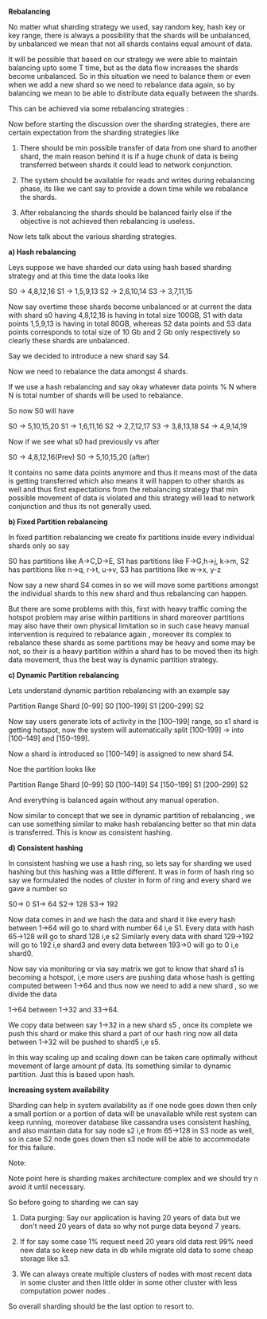 **Rebalancing**

No matter what sharding strategy we used, say random key, hash key or key range, there is always a possibility
that the shards will be unbalanced, by unbalanced we mean that not all shards contains equal amount of data.

It will be possible that based on our strategy we were able to maintain balancing upto some T time, but as the data
flow increases the shards become unbalanced. So in this situation we need to balance them or even when we add a new shard
so we need to rebalance data again, so by balancing we mean to be able to distribute data equally between the shards.

This can be achieved via some rebalancing strategies :

Now before starting the discussion over the sharding strategies, there are certain expectation from the sharding
strategies like

1) There should be min possible transfer of data from one shard to another shard, the main reason behind it is if a huge
chunk of data is being transferred between shards it could lead to network conjunction.

2) The system should be available for reads and writes during rebalancing phase, its like we cant say to provide a down time
   while we rebalance the shards.

3) After rebalancing the shards should be balanced fairly else if the objective is not achieved then rebalancing is 
   useless.

Now lets talk about the various sharding strategies.


**a) Hash rebalancing**

Leys suppose we have sharded our data using hash based sharding strategy and at this time the data looks like

S0 -> 4,8,12,16
S1 -> 1,5,9,13
S2 -> 2,6,10,14
S3 -> 3,7,11,15

Now say overtime these shards become unbalanced or at current the data with shard s0 having 4,8,12,16 is having in total size
100GB, S1 with data points 1,5,9,13 is having in total 80GB, whereas S2 data points and S3 data points corresponds to total size
of 10 Gb and 2 Gb only respectively so clearly these shards are unbalanced.

Say we decided to introduce a new shard say S4.

Now we need to rebalance the data amongst 4 shards.

If we use a hash rebalancing and say okay whatever data points % N where N is total number of shards will be used to rebalance.

So now S0 will have

S0 -> 5,10,15,20
S1 -> 1,6,11,16
S2 -> 2,7,12,17
S3 -> 3,8,13,18
S4 -> 4,9,14,19

Now if we see what s0 had previously vs after

S0 -> 4,8,12,16(Prev)
S0 -> 5,10,15,20 (after)

It contains no same data points anymore and thus it means most of the data is getting transferred which also means 
it will happen to other shards as well and thus first expectations from the rebalancing strategy that min possible movement
of data is violated and this strategy will lead to network conjunction and thus its not generally used. 


**b) Fixed Partition rebalancing**

In fixed partition rebalancing we create fix partitions inside every individual shards only so say

S0 has partitions like A->C,D->E,
S1 has partitions like F->G,h->j, k->m,
S2 has partitions like  n->q, r->t, u->v, 
S3 has partitions like w->x, y-z

Now say a new shard S4 comes in so we will move some partitions amongst the individual shards to this new shard and thus rebalancing
can happen.

But there are some problems with this, first with heavy traffic coming the hotspot problem may arise within partitions in shard
moreover partitions may also have their own physical limitation so in such case heavy manual intervention is required to
rebalance again , moreover its complex to rebalance these shards as some partitions may be heavy and some may be not, so their
is a heavy partition within a shard has to be moved then its high data movement, thus the best way is dynamic partition strategy.


**c) Dynamic Partition rebalancing**

Lets understand dynamic partition rebalancing with an example say

Partition Range	      Shard
[0–99]	                S0
[100–199]	            S1
[200–299]	            S2

Now say users generate lots of activity in the [100–199] range, so s1 shard is getting hotspot, now the system will
automatically split [100–199] → into [100–149] and [150–199].

Now a shard is introduced so [100–149] is assigned to new shard S4.

Noe the partition looks like

Partition Range	       Shard
[0–99]	                S0
[100–149]	            S4
[150–199]	            S1
[200–299]	            S2

And everything is balanced again without any manual operation.


Now similar to concept that we see in dynamic partition of rebalancing , we can use something similar to make hash rebalancing
better so that min data is transferred. This is know as consistent hashing.

**d) Consistent hashing**

In consistent hashing we use a hash ring, so lets say for sharding we used hashing but this hashing was a little different.
It was in form of hash ring so say we formulated the nodes of cluster in form of ring and every shard we gave a number so

S0-> 0
S1-> 64
S2-> 128
S3-> 192

Now data comes in and we hash the data and shard it like every hash between 1->64 will go to shard with number 64 i,e S1.
Every data with hash 65->128 will go to shard 128 i,e s2
Similarly every data with shard 129->192 will go to 192 i,e shard3 and every data between 193->0 will go to 0 i,e shard0.

Now say via monitoring or via say matrix we got to know that shard s1 is becoming a hotspot, i,e more users are pushing data
whose hash is getting computed between 1->64 and thus now we need to add a new shard , so we divide the data 

1->64 between 1->32 and 33->64.

We copy data between say 1->32 in a new shard s5 , once its complete we push this shard or make this shard a part of our hash ring
now all data between 1->32 will be pushed to shard5 i,e s5.

In this way scaling up and scaling down can be taken care optimally without movement of large amount pf data. Its something similar
to dynamic partition. Just this is based upon hash.


**Increasing system availability**

Sharding can help in system availability as if one node goes down then only a small portion or a portion of data will be unavailable
while rest system can keep running, moreover database like cassandra uses consistent hashing, and also maintain data for say
node s2 i,e from 65->128 in S3 node as well, so in case S2 node goes down then s3 node will be able to accommodate for this failure.


Note:

Note point here is sharding makes architecture complex and we should try n avoid it until necessary.

So before going to sharding we can say

1) Data purging: Say our application is having 20 years of data but we don't need 20 years of data so why not purge data beyond 7 years.

2) If for say some case 1% request need 20 years old data rest 99% need new data so keep new data in db while migrate old data
 to some cheap storage like s3.

1) We can always create multiple clusters of nodes with most recent data in some cluster and then little older in some other
   cluster with less computation power nodes .

So overall sharding should be the last option to resort to. 